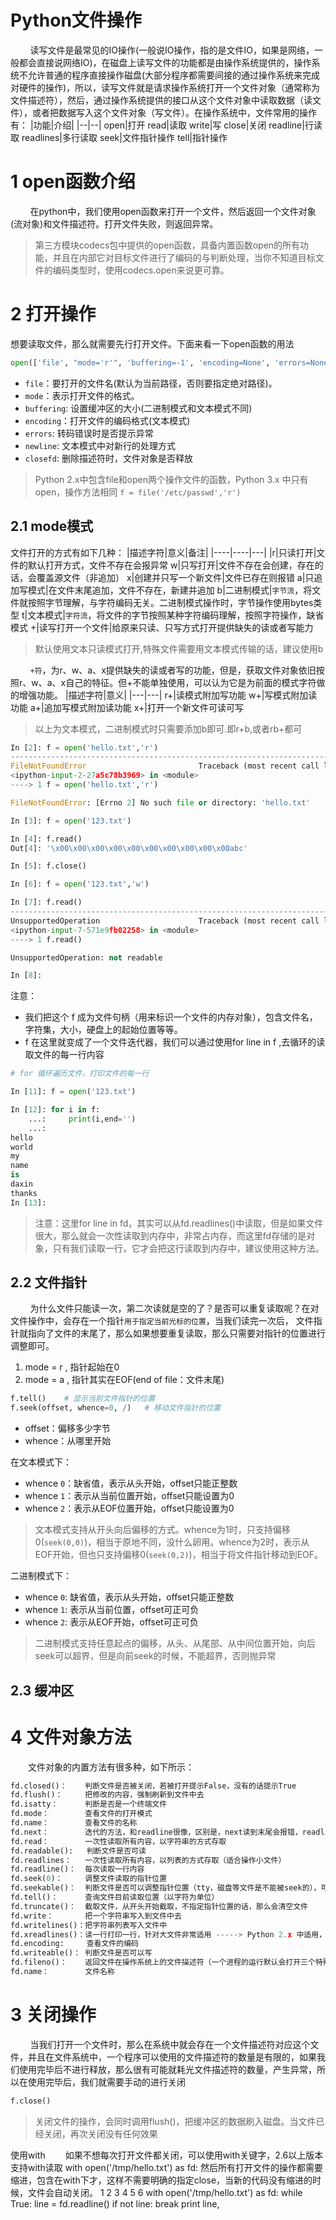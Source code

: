 # Python文件操作
&nbsp;&nbsp;&nbsp;&nbsp;&nbsp;&nbsp;&nbsp;&nbsp;读写文件是最常见的IO操作(一般说IO操作，指的是文件IO，如果是网络，一般都会直接说网络IO)，在磁盘上读写文件的功能都是由操作系统提供的，操作系统不允许普通的程序直接操作磁盘(大部分程序都需要间接的通过操作系统来完成对硬件的操作)，所以，读写文件就是请求操作系统打开一个文件对象（通常称为文件描述符），然后，通过操作系统提供的接口从这个文件对象中读取数据（读文件），或者把数据写入这个文件对象（写文件）。在操作系统中，文件常用的操作有：
|功能|介绍|
|--|--|
open|打开
read|读取
write|写
close|关闭
readline|行读取
readlines|多行读取
seek|文件指针操作
tell|指针操作  
# 1 open函数介绍
&nbsp;&nbsp;&nbsp;&nbsp;&nbsp;&nbsp;&nbsp;&nbsp;在python中，我们使用open函数来打开一个文件，然后返回一个文件对象(流对象)和文件描述符。打开文件失败，则返回异常。
> 第三方模块codecs包中提供的open函数，具备内置函数open的所有功能，并且在内部它对目标文件进行了编码的与判断处理，当你不知道目标文件的编码类型时，使用codecs.open来说更可靠。
# 2 打开操作
想要读取文件，那么就需要先行打开文件。下面来看一下open函数的用法
```python
open(['file', "mode='r'", 'buffering=-1', 'encoding=None', 'errors=None', 'newline=None', 'closefd=True', 'opener=None'],)
```
- `file`：要打开的文件名(默认为当前路径，否则要指定绝对路径)。
- `mode`：表示打开文件的格式。
- `buffering`: 设置缓冲区的大小(二进制模式和文本模式不同)
- `encoding`：打开文件的编码格式(文本模式)
- `errors`: 转码错误时是否提示异常
- `newline`: 文本模式中对新行的处理方式
- `closefd`: 删除描述符时，文件对象是否释放
> Python 2.x中包含file和open两个操作文件的函数，Python 3.x 中只有open，操作方法相同 `f = file('/etc/passwd','r') `


## 2.1 mode模式
文件打开的方式有如下几种：
|描述字符|意义|备注|
|----|----|---|
|r|只读打开|文件的默认打开方式，文件不存在会报异常
w|只写打开|文件不存在会创建，存在的话，会覆盖源文件（非追加）
x|创建并只写一个新文件|文件已存在则报错
a|只追加写模式|在文件末尾追加，文件不存在，新建并追加
b|二进制模式|`字节流`，将文件就按照字节理解，与字符编码无关。二进制模式操作时，字节操作使用bytes类型
t|文本模式|`字符流`，将文件的字节按照某种字符编码理解，按照字符操作，缺省模式
+|读写打开一个文件|给原来只读、只写方式打开提供缺失的读或者写能力
> 默认使用文本只读模式打开,特殊文件需要用文本模式传输的话，建议使用b　  

&nbsp;&nbsp;&nbsp;&nbsp;&nbsp;&nbsp;&nbsp;&nbsp;`+符`，为r、w、a、x提供缺失的读或者写的功能，但是，获取文件对象依旧按照r、w、a、x自己的特征。但+不能单独使用，可以认为它是为前面的模式字符做的增强功能。
|描述字符|意义|
|---|---|
r+|读模式附加写功能
w+|写模式附加读功能
a+|追加写模式附加读功能
x+|打开一个新文件可读可写
> 以上为文本模式，二进制模式时只需要添加b即可.即r+b,或者rb+都可
```python
In [2]: f = open('hello.txt','r')
---------------------------------------------------------------------------
FileNotFoundError                         Traceback (most recent call last)
<ipython-input-2-27a5c78b3969> in <module>
----> 1 f = open('hello.txt','r')

FileNotFoundError: [Errno 2] No such file or directory: 'hello.txt'

In [3]: f = open('123.txt')

In [4]: f.read()
Out[4]: '\x00\x00\x00\x00\x00\x00\x00\x00\x00\x00abc'

In [5]: f.close()

In [6]: f = open('123.txt','w')

In [7]: f.read()
---------------------------------------------------------------------------
UnsupportedOperation                      Traceback (most recent call last)
<ipython-input-7-571e9fb02258> in <module>
----> 1 f.read()

UnsupportedOperation: not readable

In [8]:
```
注意：
- 我们把这个 f 成为文件句柄（用来标识一个文件的内存对象），包含文件名，字符集，大小，硬盘上的起始位置等等。
- f 在这里就变成了一个文件迭代器，我们可以通过使用for line in f ,去循环的读取文件的每一行内容
```python
# for 循环遍历文件，打印文件的每一行

In [11]: f = open('123.txt')

In [12]: for i in f:
    ...:     print(i,end='')
    ...:
hello
world
my
name
is
daxin
thanks
In [13]:
```
> 注意：这里for line in fd，其实可以从fd.readlines()中读取，但是如果文件很大，那么就会一次性读取到内存中，非常占内存，而这里fd存储的是对象，只有我们读取一行，它才会把这行读取到内存中，建议使用这种方法。
## 2.2 文件指针
&nbsp;&nbsp;&nbsp;&nbsp;&nbsp;&nbsp;&nbsp;&nbsp;为什么文件只能读一次，第二次读就是空的了？是否可以重复读取呢？在对文件操作中，会存在一个指针`用于指定当前光标的位置`，当我们读完一次后， 文件指针就指向了文件的末尾了，那么如果想要重复读取，那么只需要对指针的位置进行调整即可。
1. mode = r , 指针起始在0
2. mode = a , 指针其实在EOF(end of file：文件末尾)
```python
f.tell()    # 显示当前文件指针的位置
f.seek(offset, whence=0, /)   # 移动文件指针的位置
```
- offset：偏移多少字节
- whence：从哪里开始  

在文本模式下：
- whence `0`：缺省值，表示从头开始，offset只能正整数
- whence `1`：表示从当前位置开始，offset只能设置为0
- whence `2`：表示从EOF位置开始，offset只能设置为0
> 文本模式支持从开头向后偏移的方式。whence为1时，只支持偏移0(`seek(0,0)`)，相当于原地不同，没什么卵用。whence为2时，表示从EOF开始，但也只支持偏移0(`seek(0,2)`)，相当于将文件指针移动到EOF。  

二进制模式下：
- whence `0`: 缺省值，表示从头开始，offset只能正整数
- whence `1`: 表示从当前位置，offset可正可负
- whence `2`: 表示从EOF开始，offset可正可负
> 二进制模式支持任意起点的偏移，从头、从尾部、从中间位置开始，向后seek可以超界，但是向前seek的时候，不能超界，否则抛异常
## 2.3 缓冲区












# 4 文件对象方法
　　文件对象的内置方法有很多种，如下所示：
```python
fd.closed()：    判断文件是否被关闭，若被打开提示False，没有的话提示True
fd.flush()：     把修改的内容，强制刷新到文件中去
fd.isatty：      判断是否是一个终端文件
fd.mode：        查看文件的打开模式
fd.name：        查看文件的名称
fd.next：        迭代的方法，和readline很像，区别是，next读到末尾会报错，readline会继续返回空
fd.read：        一次性读取所有内容，以字符串的方式存取
fd.readable():   判断文件是否可读
fd.readlines：   一次性读取所有内容，以列表的方式存取（适合操作小文件）
fd.readline()：  每次读取一行内容
fd.seek(0)：     调整文件读取的指针位置
fd.seekable()：  判断文件是否可以调整指针位置（tty，磁盘等文件是不能被seek的），可以被seek则返回真，否则返回假
fd.tell()：      查询文件目前读取位置（以字符为单位）
fd.truncate()：  截取文件，从开头开始截取，不指定指针位置的话，那么会清空文件
fd.write：       把一个字符串写入到文件中去
fd.writelines()：把字符串列表写入文件中
fd.xreadlines()：读一行打印一行，针对大文件非常适用 -----> Python 2.x 中适用，3.x中已经取消
fd.encoding:     查看文件的编码
fd.writeable()： 判断文件是否可以写
fd.fileno()：    返回文件在操作系统上的文件描述符（一个进程的运行默认会打开三个特殊的文件描述符：0表示 stdin、1表示 stdout，2表示stderr）
fd.name：        文件名称 
```



# 3 关闭操作
&nbsp;&nbsp;&nbsp;&nbsp;&nbsp;&nbsp;&nbsp;&nbsp;当我们打开一个文件时，那么在系统中就会存在一个文件描述符对应这个文件，并且在文件系统中，一个程序可以使用的文件描述符的数量是有限的，如果我们使用完毕后不进行释放，那么很有可能就耗光文件描述符的数量，产生异常，所以在使用完毕后，我们就需要手动的进行关闭
```python
f.close()   
```
>关闭文件的操作，会同时调用flush()，把缓冲区的数据刷入磁盘。当文件已经关闭，再次关闭没有任何效果




































使用with
　　如果不想每次打开文件都关闭，可以使用with关键字，2.6以上版本支持with读取 with open('/tmp/hello.txt') as fd: 然后所有打开文件的操作都需要缩进，包含在with下才，这样不需要明确的指定close，当新的代码没有缩进的时候，文件会自动关闭。
1
2
3
4
5
6
with open('/tmp/hello.txt') as fd:
    while True:
        line = fd.readline()
            if not line:
                break
            print line,
